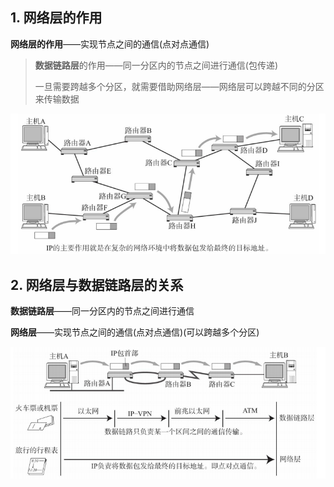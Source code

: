 

## 1. 网络层的作用

**网络层的作用**——实现节点之间的通信(点对点通信)

> **数据链路层**的作用——同一分区内的节点之间进行通信(包传递)
>
> 一旦需要跨越多个分区，就需要借助网络层——网络层可以跨越不同的分区来传输数据

![12](p\12.png)

## 2. 网络层与数据链路层的关系

**数据链路层**——同一分区内的节点之间进行通信

**网络层**——实现节点之间的通信(点对点通信)(可以跨越多个分区)

![13](p/13.png)






